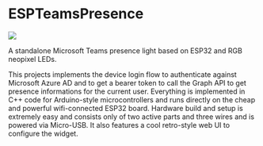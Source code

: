 # ESPTeamsPresence

![](https://github.com/toblum/ESPTeamsPresence/workflows/BuildAndRelease/badge.svg)


A standalone Microsoft Teams presence light based on ESP32 and RGB neopixel LEDs.

This projects implements the device login flow to authenticate against Microsoft Azure AD and to get a bearer token to call the Graph API to get presence informations for the current user. Everything is implemented in C++ code for Arduino-style microcontrollers and runs directly on the cheap and powerful wifi-connected ESP32 board. Hardware build and setup is extremely easy and consists only of two active parts and three wires and is powered via Micro-USB. It also features a cool retro-style web UI to configure the widget.